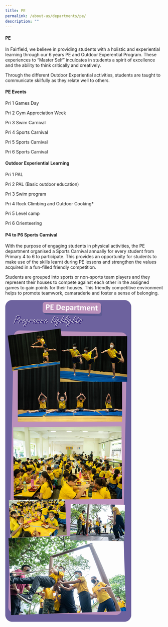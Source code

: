 ```yaml
---
title: PE
permalink: /about-us/departments/pe/
description: ""
---
```


<h4><strong>PE</strong></h4>

In Fairfield, we believe in providing students with a holistic and experiential learning through our 6 years PE and Outdoor Experential Program. These experiences to “Master Self” inculcates in students a spirit of excellence and the ability to think critically and creatively.

  

Through the different Outdoor Experiential activities, students are taught to communicate skilfully as they relate well to others.

<h4><strong>PE Events</strong></h4>

Pri 1 Games Day

Pri 2 Gym Appreciation Week

Pri 3 Swim Carnival

Pri 4 Sports Carnival

Pri 5 Sports Carnival 

Pri 6 Sports Carnival

<h4><strong>Outdoor Experiential Learning</strong></h4>

Pri 1 PAL 

Pri 2 PAL (Basic outdoor education)

Pri 3 Swim program

Pri 4 Rock Climbing and Outdoor Cooking\*

Pri 5 Level camp

Pri 6 Orienteering

<h4><strong>P4 to P6 Sports Carnival
</strong></h4>

With the purpose of engaging students in physical activities, the PE department organised a Sports Carnival annually for every student from Primary 4 to 6 to participate. This provides an opportunity for students to make use of the skills learnt during PE lessons and strengthen the values acquired in a fun-filled friendly competition. 

  
Students are grouped into sports or non-sports team players and they represent their houses to compete against each other in the assigned games to gain points for their houses. This friendly competitive environment helps to promote teamwork, camaraderie and foster a sense of belonging.

![](/images/PE%20Dept.jpeg)
